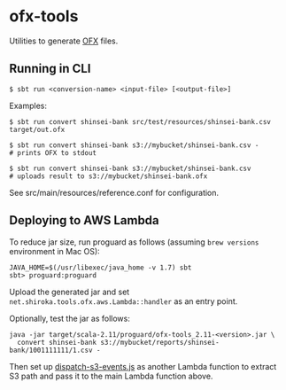 # ofx-tools

Utilities to generate [OFX](http://www.ofx.net/) files.

## Running in CLI

```
$ sbt run <conversion-name> <input-file> [<output-file>]
```

Examples:

```
$ sbt run convert shinsei-bank src/test/resources/shinsei-bank.csv target/out.ofx
```

```
$ sbt run convert shinsei-bank s3://mybucket/shinsei-bank.csv -
# prints OFX to stdout
```

```
$ sbt run convert shinsei-bank s3://mybucket/shinsei-bank.csv
# uploads result to s3://mybucket/shinsei-bank.ofx
```

See src/main/resources/reference.conf for configuration.

## Deploying to AWS Lambda

To reduce jar size, run proguard as follows (assuming `brew versions` environment in Mac OS):

```
JAVA_HOME=$(/usr/libexec/java_home -v 1.7) sbt
sbt> proguard:proguard
```

Upload the generated jar and set `net.shiroka.tools.ofx.aws.Lambda::handler` as an entry point.

Optionally, test the jar as follows:

```
java -jar target/scala-2.11/proguard/ofx-tools_2.11-<version>.jar \
  convert shinsei-bank s3://mybucket/reports/shinsei-bank/1001111111/1.csv -
```

Then set up [dispatch-s3-events.js](src/main/javascript/dispatch-s3-events.js) as another Lambda function to extract S3 path
and pass it to the main Lambda function above.
